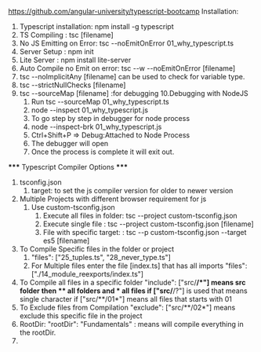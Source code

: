 https://github.com/angular-university/typescript-bootcamp
Installation:

1. Typescript installation: npm install -g typescript
2. TS Compiling : tsc [filename]
3. No JS Emitting on Error: tsc --noEmitOnError 01_why_typescript.ts
4. Server Setup : npm init
5. Lite Server : npm install lite-server
6. Auto Compile no Emit on error: tsc --w --noEmitOnError [filename]
7. tsc --noImplicitAny [filename] can be used to check for variable type.
8. tsc --strictNullChecks [filename]
9. tsc --sourceMap [filename] :for debugging
   10.Debugging with NodeJS
   1. Run tsc --sourceMap 01_why_typescript.ts
   2. node --inspect 01_why_typescript.js
   3. To go step by step in debugger for node process
   4. node --inspect-brk 01_why_typescript.js
   5. Ctrl+Shift+P => Debug:Attached to Node Process
   6. The debugger will open
   7. Once the process is complete it will exit out.

**\*\*\*** Typescript Compiler Options **\*\*\***

1. tsconfig.json
   1. target: to set the js compiler version for older to newer version
2. Multiple Projects with different browser requirement for js
   1. Use custom-tsconfig.json
      1. Execute all files in folder: tsc --project custom-tsconfig.json
      2. Execute single file : tsc --project custom-tsconfig.json [filename]
      3. File with specific target: : tsc --p custom-tsconfig.json --target es5 [filename]
3. To Compile Specific files in the folder or project
   1. "files": ["25_tuples.ts", "28_never_type.ts"]
   2. For Multiple files enter the file [index.ts] that has all imports
      "files": ["./14_module_reexports/index.ts"]
4. To Compile all files in a specific folder
   "include": ["src/**/*"] means src folder then ** all folders and \* all files
   if ["src/**/?"] is used that means single character
   if ["src/**/01*"] means all files that starts with 01
5. To Exclude files from Compilation
   "exclude": ["src/**/02*"] means exclude this specific file in the project
6. RootDir: "rootDir": "Fundamentals" : means will compile everything in the rootDir.
7.
